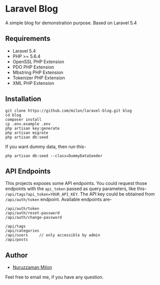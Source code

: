 # Laravel Blog

A simple blog for demonstration purpose. Based on Laravel 5.4

## Requirements

- Laravel 5.4
- PHP >= 5.6.4
- OpenSSL PHP Extension
- PDO PHP Extension
- Mbstring PHP Extension
- Tokenizer PHP Extension
- XML PHP Extension

## Installation

```
git clone https://github.com/milon/laravel-blog.git blog
cd blog
composer install
cp .env.example .env
php artisan key:generate
php artisan migrate
php artisan db:seed
```

If you want dummy data, then run this-

```
php artisan db:seed --class=DummyDataSeeder
```

## API Endpoints

This projects exposes some API endpoints. You could request those endpoints with the `api_token` passed as query parameters, like this- `/api/tags?api_token=YOUR_API_KEY`. The API key could be obtained from `/api/auth/token` endpoint. Available endpoints are-

```
/api/auth/token
/api/auth/reset-password
/api/auth/change-password

/api/tags
/api/categories
/api/users     // only accessible by admin
/api/posts
```

## Author

- [Nuruzzaman Milon](https://milon.im)

Feel free to email me, if you have any question.
